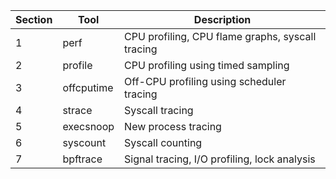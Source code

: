 | Section | Tool       | Description                                      |
| ------- | ---------- | ------------------------------------------------ |
| 1       | perf       | CPU profiling, CPU flame graphs, syscall tracing |
| 2       | profile    | CPU profiling using timed sampling               |
| 3       | offcputime | Off-CPU profiling using scheduler tracing        |
| 4       | strace     | Syscall tracing                                  |
| 5       | execsnoop  | New process tracing                              |
| 6       | syscount   | Syscall counting                                 |
| 7       | bpftrace   | Signal tracing, I/O profiling, lock analysis     |
